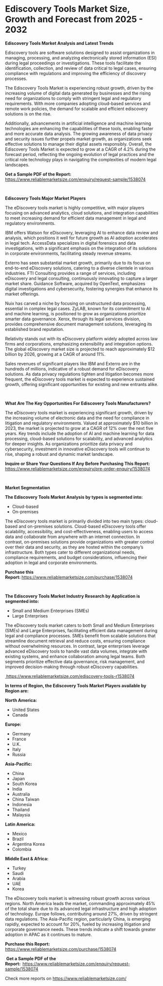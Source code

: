 <p><h1>Ediscovery Tools Market Size, Growth and Forecast from 2025 - 2032</h1></p><p><strong>Ediscovery Tools Market Analysis and Latest Trends</strong></p>
<p><p>Ediscovery tools are software solutions designed to assist organizations in managing, processing, and analyzing electronically stored information (ESI) during legal proceedings or investigations. These tools facilitate the identification, collection, and review of data critical to legal cases, ensuring compliance with regulations and improving the efficiency of discovery processes. </p><p>The Ediscovery Tools Market is experiencing robust growth, driven by the increasing volume of digital data generated by businesses and the rising need for organizations to comply with stringent legal and regulatory requirements. With more companies adopting cloud-based services and remote work policies, the demand for scalable and efficient ediscovery solutions is on the rise. </p><p>Additionally, advancements in artificial intelligence and machine learning technologies are enhancing the capabilities of these tools, enabling faster and more accurate data analysis. The growing awareness of data privacy and security issues further propels market growth, as organizations seek effective solutions to manage their digital assets responsibly. Overall, the Ediscovery Tools Market is expected to grow at a CAGR of 4.2% during the forecast period, reflecting the ongoing evolution of legal practices and the critical role technology plays in navigating the complexities of modern legal landscapes.</p></p>
<p><strong>Get a Sample PDF of the Report:&nbsp;</strong> <a href="https://www.reliablemarketsize.com/enquiry/request-sample/1538074?utm_campaign=2625&utm_medium=2&utm_source=Github&utm_content=ia&utm_term=10032025&utm_id=ediscovery-tools">https://www.reliablemarketsize.com/enquiry/request-sample/1538074</a></p>
<p>&nbsp;</p>
<p><strong>Ediscovery Tools Major Market Players</strong></p>
<p><p>The eDiscovery tools market is highly competitive, with major players focusing on advanced analytics, cloud solutions, and integration capabilities to meet increasing demand for efficient data management in legal and regulatory environments.</p><p>IBM offers Watson for eDiscovery, leveraging AI to enhance data review and analysis, which positions it well for future growth as AI adoption accelerates in legal tech. AccessData specializes in digital forensics and data investigations, with a significant emphasis on the integration of its solutions in corporate environments, facilitating steady revenue streams.</p><p>Exterro has seen substantial market growth, primarily due to its focus on end-to-end eDiscovery solutions, catering to a diverse clientele in various industries. FTI Consulting provides a range of services, including eDiscovery and legal consulting, continuously innovating to capture a larger market share. Guidance Software, acquired by OpenText, emphasizes digital investigations and cybersecurity, fostering synergies that enhance its market offerings.</p><p>Nuix has carved a niche by focusing on unstructured data processing, essential in complex legal cases. ZyLAB, known for its commitment to AI and machine learning, is positioned to grow as organizations prioritize smarter data governance. Xerox, through its legal services division, provides comprehensive document management solutions, leveraging its established brand reputation.</p><p>Relativity stands out with its eDiscovery platform widely adopted across law firms and corporations, emphasizing extensibility and integration options. The global eDiscovery market size is projected to reach approximately $12 billion by 2026, growing at a CAGR of around 11%. </p><p>Sales revenues of significant players like IBM and Exterro are in the hundreds of millions, indicative of a robust demand for eDiscovery solutions. As data privacy regulations tighten and litigation becomes more frequent, the eDiscovery tools market is expected to experience sustained growth, offering significant opportunities for existing and new entrants alike.</p></p>
<p>&nbsp;</p>
<p><strong>What Are The Key Opportunities For Ediscovery Tools Manufacturers?</strong></p>
<p><p>The eDiscovery tools market is experiencing significant growth, driven by the increasing volume of electronic data and the need for compliance in litigation and regulatory environments. Valued at approximately $10 billion in 2023, the market is projected to grow at a CAGR of 12% over the next five years. Key trends include the adoption of AI and machine learning for data processing, cloud-based solutions for scalability, and advanced analytics for deeper insights. As organizations prioritize data privacy and cybersecurity, investment in innovative eDiscovery tools will continue to rise, shaping a robust and dynamic market landscape.</p></p>
<p><strong>Inquire or Share Your Questions If Any Before Purchasing This Report:</strong> <a href="https://www.reliablemarketsize.com/enquiry/pre-order-enquiry/1538074?utm_campaign=2625&utm_medium=2&utm_source=Github&utm_content=ia&utm_term=10032025&utm_id=ediscovery-tools">https://www.reliablemarketsize.com/enquiry/pre-order-enquiry/1538074</a></p>
<p>&nbsp;</p>
<p><strong>Market Segmentation</strong></p>
<p><strong>The Ediscovery Tools Market Analysis by types is segmented into:</strong></p>
<p><ul><li>Cloud-based</li><li>On-premises</li></ul></p>
<p><p>The eDiscovery tools market is primarily divided into two main types: cloud-based and on-premises solutions. Cloud-based eDiscovery tools offer scalability, accessibility, and cost-effectiveness, enabling users to access data and collaborate from anywhere with an internet connection. In contrast, on-premises solutions provide organizations with greater control over their data and security, as they are hosted within the company’s infrastructure. Both types cater to different organizational needs, compliance requirements, and budget considerations, influencing their adoption in legal and corporate environments.</p></p>
<p><strong>Purchase this Report:&nbsp;</strong><a href="https://www.reliablemarketsize.com/purchase/1538074?utm_campaign=2625&utm_medium=2&utm_source=Github&utm_content=ia&utm_term=10032025&utm_id=ediscovery-tools">https://www.reliablemarketsize.com/purchase/1538074</a></p>
<p>&nbsp;</p>
<p><strong>The Ediscovery Tools Market Industry Research by Application is segmented into:</strong></p>
<p><ul><li>Small and Medium Enterprises (SMEs)</li><li>Large Enterprises</li></ul></p>
<p><p>The eDiscovery tools market caters to both Small and Medium Enterprises (SMEs) and Large Enterprises, facilitating efficient data management during legal and compliance processes. SMEs benefit from scalable solutions that streamline document retrieval and reduce costs, ensuring compliance without overwhelming resources. In contrast, large enterprises leverage advanced eDiscovery tools to handle vast data volumes, integrate with existing systems, and enhance collaboration among legal teams. Both segments prioritize effective data governance, risk management, and improved decision-making through robust eDiscovery capabilities.</p></p>
<p><a href="https://www.reliablemarketsize.com/ediscovery-tools-r1538074?utm_campaign=2625&utm_medium=2&utm_source=Github&utm_content=ia&utm_term=10032025&utm_id=ediscovery-tools">&nbsp;https://www.reliablemarketsize.com/ediscovery-tools-r1538074</a></p>
<p><strong>In terms of Region, the Ediscovery Tools Market Players available by Region are:</strong></p>
<p>
    <p> <strong> North America: </strong>
        <ul>
            <li>United States</li>
            <li>Canada</li>
        </ul>
        </p> 
    <p> <strong> Europe: </strong>
        <ul>
            <li>Germany</li>
            <li>France</li>
            <li>U.K.</li>
            <li>Italy</li>
            <li>Russia</li>
        </ul>
        </p> 
    <p> <strong> Asia-Pacific: </strong>
        <ul>
            <li>China</li>
            <li>Japan</li>
            <li>South Korea</li>
            <li>India</li>
            <li>Australia</li>
            <li>China Taiwan</li>
            <li>Indonesia</li>
            <li>Thailand</li>
            <li>Malaysia</li>
        </ul>
        </p> 
    <p> <strong> Latin America: </strong>
        <ul>
            <li>Mexico</li>
            <li>Brazil</li>
            <li>Argentina Korea</li>
            <li>Colombia</li>
        </ul>
        </p> 
    <p> <strong> Middle East & Africa: </strong>
        <ul>
            <li>Turkey</li>
            <li>Saudi</li>
            <li>Arabia</li>
            <li>UAE</li>
            <li>Korea</li>
        </ul>
    </p>
    </p>
<p><p>The eDiscovery tools market is witnessing robust growth across various regions. North America leads the market, commanding approximately 45% of the total share due to its advanced legal infrastructure and high adoption of technology. Europe follows, contributing around 27%, driven by stringent data regulations. The Asia-Pacific region, particularly China, is emerging rapidly, expected to account for 20%, fueled by increasing litigation and corporate governance needs. These trends indicate a shift towards greater adoption in APAC as it continues to mature.</p></p>
<p><strong>Purchase this Report: </strong><a href="https://www.reliablemarketsize.com/purchase/1538074?utm_campaign=2625&utm_medium=2&utm_source=Github&utm_content=ia&utm_term=10032025&utm_id=ediscovery-tools">https://www.reliablemarketsize.com/purchase/1538074</a></p>
<p>&nbsp;<strong>Get a Sample PDF of the Report:&nbsp;&nbsp;</strong><a href="https://www.reliablemarketsize.com/enquiry/request-sample/1538074?utm_campaign=2625&utm_medium=2&utm_source=Github&utm_content=ia&utm_term=10032025&utm_id=ediscovery-tools">https://www.reliablemarketsize.com/enquiry/request-sample/1538074</a></p>
<p><strong></strong></p>
<p>Check more reports on <a href="https://www.reliablemarketsize.com/?utm_campaign=2625&utm_medium=2&utm_source=Github&utm_content=ia&utm_term=10032025&utm_id=ediscovery-tools">https://www.reliablemarketsize.com/</a></p>